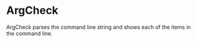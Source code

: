 # ArgCheck
ArgCheck parses the command line string and shows each of the items in the command line.
